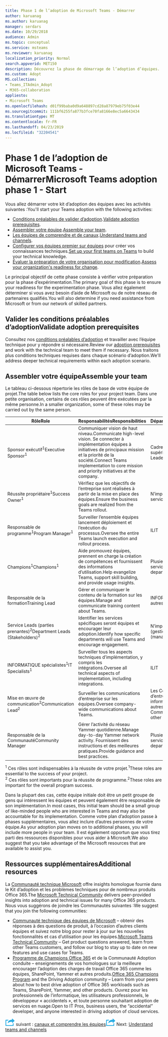 ```yaml
---
title: Phase 1 de l’adoption de Microsoft Teams - Démarrer
author: karuanag
ms.author: karuanag
manager: serdars
ms.date: 10/29/2018
audience: Admin
ms.topic: conceptual
ms.service: msteams
ms.reviewer: karuanag
localization_priority: Normal
search.appverid: MET150
description: Découvrez la phase de démarrage de l’adoption d’équipes.
ms.custom: Adopt
MS.collection:
- Teams_ITAdmin_Adopt
- M365-collaboration
appliesto:
- Microsoft Teams
ms.openlocfilehash: d01f99baba0d9a648897cd28a87979eb75f03e44
ms.sourcegitcommit: 111bf6255fa877b3fce70fa8166e8ec5a6643434
ms.translationtype: MT
ms.contentlocale: fr-FR
ms.lasthandoff: 04/23/2019
ms.locfileid: "32204541"
---
```

# <a name="microsoft-teams-adoption-phase-1---start"></a><span data-ttu-id="f4378-103">Phase 1 de l’adoption de Microsoft Teams - Démarrer</span><span class="sxs-lookup"><span data-stu-id="f4378-103">Microsoft Teams adoption phase 1 - Start</span></span>

<span data-ttu-id="f4378-104">Vous allez démarrer votre kit d’adoption des équipes avec les activités suivantes :</span><span class="sxs-lookup"><span data-stu-id="f4378-104">You'll start your Teams adoption with the following activities:</span></span>

- <span data-ttu-id="f4378-105">[Conditions préalables de valider d’adoption](#validate-adoption-prerequisites).</span><span class="sxs-lookup"><span data-stu-id="f4378-105">[Validate adoption prerequisites](#validate-adoption-prerequisites).</span></span>
- <span data-ttu-id="f4378-106">[Assembler votre équipe](#assemble-your-team).</span><span class="sxs-lookup"><span data-stu-id="f4378-106">[Assemble your team](#assemble-your-team).</span></span>
- <span data-ttu-id="f4378-107">[Les équipes de comprendre et de canaux](teams-adoption-understand-teams-and-channels.md).</span><span class="sxs-lookup"><span data-stu-id="f4378-107">[Understand teams and channels](teams-adoption-understand-teams-and-channels.md).</span></span>
- <span data-ttu-id="f4378-108">[Configurer vos équipes premier sur équipes](teams-adoption-your-first-teams.md) pour créer vos connaissances techniques.</span><span class="sxs-lookup"><span data-stu-id="f4378-108">[Set up your first teams on Teams](teams-adoption-your-first-teams.md) to build your technical knowledge.</span></span>
- <span data-ttu-id="f4378-109">[Évaluer la préparation de votre organisation pour modification](teams-adoption-assess-readiness.md).</span><span class="sxs-lookup"><span data-stu-id="f4378-109">[Assess your organization's readiness for change](teams-adoption-assess-readiness.md).</span></span>

<span data-ttu-id="f4378-110">Le principal objectif de cette phase consiste à vérifier votre préparation pour la phase d’expérimentation.</span><span class="sxs-lookup"><span data-stu-id="f4378-110">The primary goal of this phase is to ensure your readiness for the experimentation phase.</span></span> <span data-ttu-id="f4378-111">Vous allez également déterminer si vous avez besoin d’aide de Microsoft ou de notre réseau de partenaires qualifiés.</span><span class="sxs-lookup"><span data-stu-id="f4378-111">You will also determine if you need assistance from Microsoft or from our network of skilled partners.</span></span>  

## <a name="validate-adoption-prerequisites"></a><span data-ttu-id="f4378-112">Valider les conditions préalables d’adoption</span><span class="sxs-lookup"><span data-stu-id="f4378-112">Validate adoption prerequisites</span></span>

<span data-ttu-id="f4378-113">Consultez nos [conditions préalables d’adoption](teams-adoption-get-started.md#adoption-prerequisites) et travailler avec l’équipe technique pour y répondre si nécessaire.</span><span class="sxs-lookup"><span data-stu-id="f4378-113">Review our [adoption prerequisites](teams-adoption-get-started.md#adoption-prerequisites) and work with the technical team to meet them if necessary.</span></span> <span data-ttu-id="f4378-114">Nous traitons plus conditions techniques requises dans chaque scénario d’adoption.</span><span class="sxs-lookup"><span data-stu-id="f4378-114">We'll address deeper technical requirements within each adoption scenario.</span></span>

## <a name="assemble-your-team"></a><span data-ttu-id="f4378-115">Assembler votre équipe</span><span class="sxs-lookup"><span data-stu-id="f4378-115">Assemble your team</span></span>

<span data-ttu-id="f4378-116">Le tableau ci-dessous répertorie les rôles de base de votre équipe de projet.</span><span class="sxs-lookup"><span data-stu-id="f4378-116">The table below lists the core roles for your project team.</span></span> <span data-ttu-id="f4378-117">Dans une petite organisation, certains de ces rôles peuvent être exécutées par la même personne.</span><span class="sxs-lookup"><span data-stu-id="f4378-117">In a smaller organization, some of these roles may be carried out by the same person.</span></span>

| <span data-ttu-id="f4378-118">Rôle</span><span class="sxs-lookup"><span data-stu-id="f4378-118">Role</span></span> | <span data-ttu-id="f4378-119">Responsabilités</span><span class="sxs-lookup"><span data-stu-id="f4378-119">Responsibilities</span></span> | <span data-ttu-id="f4378-120">Département</span><span class="sxs-lookup"><span data-stu-id="f4378-120">Department</span></span> |
| ---- | ---------------- | ---------- |
| <span data-ttu-id="f4378-121">Sponsor exécutif<sup>1</sup></span><span class="sxs-lookup"><span data-stu-id="f4378-121">Executive Sponsor<sup>1</sup></span></span> | <span data-ttu-id="f4378-122">Communiquer vision de haut niveau.</span><span class="sxs-lookup"><span data-stu-id="f4378-122">Communicate high-level vision.</span></span> <span data-ttu-id="f4378-123">Se connecter à implémentation équipes à initiatives de principaux mission et la priorité de la société.</span><span class="sxs-lookup"><span data-stu-id="f4378-123">Connect Teams implementation to core mission and priority initiatives at the company.</span></span> | <span data-ttu-id="f4378-124">Cadres supérieurs</span><span class="sxs-lookup"><span data-stu-id="f4378-124">Executive Leadership</span></span> |
| <span data-ttu-id="f4378-125">Réussite propriétaire<sup>1</sup></span><span class="sxs-lookup"><span data-stu-id="f4378-125">Success Owner<sup>1</sup></span></span> | <span data-ttu-id="f4378-126">Vérifiez que les objectifs de l’entreprise sont réalisées à partir de la mise en place des équipes.</span><span class="sxs-lookup"><span data-stu-id="f4378-126">Ensure the business goals are realized from the Teams rollout.</span></span> | <span data-ttu-id="f4378-127">N’importe quel service</span><span class="sxs-lookup"><span data-stu-id="f4378-127">Any department</span></span> |
| <span data-ttu-id="f4378-128">Responsable de programme<sup>1</sup></span><span class="sxs-lookup"><span data-stu-id="f4378-128">Program Manager<sup>1</sup></span></span> | <span data-ttu-id="f4378-129">Surveiller l’ensemble équipes lancement déploiement et l’exécution du processus.</span><span class="sxs-lookup"><span data-stu-id="f4378-129">Oversee the entire Teams launch execution and rollout process.</span></span> | <span data-ttu-id="f4378-130">IL</span><span class="sxs-lookup"><span data-stu-id="f4378-130">IT</span></span> |
| <span data-ttu-id="f4378-131">Champions<sup>1</sup></span><span class="sxs-lookup"><span data-stu-id="f4378-131">Champions<sup>1</sup></span></span> | <span data-ttu-id="f4378-132">Aide promouvez équipes, prennent en charge la création de compétences et fournissent des informations d’utilisation.</span><span class="sxs-lookup"><span data-stu-id="f4378-132">Help evangelize Teams, support skill building, and provide usage insights.</span></span> | <span data-ttu-id="f4378-133">Plusieurs services</span><span class="sxs-lookup"><span data-stu-id="f4378-133">Multiple departments</span></span> |
| <span data-ttu-id="f4378-134">Responsable de la formation</span><span class="sxs-lookup"><span data-stu-id="f4378-134">Training Lead</span></span> | <span data-ttu-id="f4378-135">Gérer et communiquer le contenu de la formation sur les équipes.</span><span class="sxs-lookup"><span data-stu-id="f4378-135">Manage and communicate training content about Teams.</span></span> | <span data-ttu-id="f4378-136">INFORMATIQUE ou autres</span><span class="sxs-lookup"><span data-stu-id="f4378-136">IT or other</span></span> |
| <span data-ttu-id="f4378-137">Service Leads (parties prenantes)<sup>2</sup></span><span class="sxs-lookup"><span data-stu-id="f4378-137">Department Leads (Stakeholders)<sup>2</sup></span></span> | <span data-ttu-id="f4378-138">Identifier les services spécifiques seront équipes et encourager leur adoption.</span><span class="sxs-lookup"><span data-stu-id="f4378-138">Identify how specific departments will use Teams and encourage engagement.</span></span> | <span data-ttu-id="f4378-139">N’importe quel service (gestion)</span><span class="sxs-lookup"><span data-stu-id="f4378-139">Any department (management)</span></span> |
| <span data-ttu-id="f4378-140">INFORMATIQUE spécialistes<sup>1</sup></span><span class="sxs-lookup"><span data-stu-id="f4378-140">IT Specialists<sup>1</sup></span></span> | <span data-ttu-id="f4378-141">Surveiller tous les aspects techniques d’implémentation, y compris les intégrations.</span><span class="sxs-lookup"><span data-stu-id="f4378-141">Oversee all technical aspects of implementation, including integrations.</span></span> | <span data-ttu-id="f4378-142">IL</span><span class="sxs-lookup"><span data-stu-id="f4378-142">IT</span></span> |
| <span data-ttu-id="f4378-143">Mise en œuvre de communication<sup>2</sup></span><span class="sxs-lookup"><span data-stu-id="f4378-143">Communication Lead<sup>2</sup></span></span> | <span data-ttu-id="f4378-144">Surveiller les communications d’entreprise sur les équipes.</span><span class="sxs-lookup"><span data-stu-id="f4378-144">Oversee company-wide communications about Teams.</span></span> | <span data-ttu-id="f4378-145">Les Communications d’entreprise, informatique, ou autres</span><span class="sxs-lookup"><span data-stu-id="f4378-145">Corporate Communications, IT, or other</span></span> |
| <span data-ttu-id="f4378-146">Responsable de la Communauté</span><span class="sxs-lookup"><span data-stu-id="f4378-146">Community Manager</span></span> | <span data-ttu-id="f4378-147">Gérer l’activité du réseau Yammer quotidienne.</span><span class="sxs-lookup"><span data-stu-id="f4378-147">Manage day-to-day Yammer network activity.</span></span> <span data-ttu-id="f4378-148">Fournissent des instructions et des meilleures pratiques.</span><span class="sxs-lookup"><span data-stu-id="f4378-148">Provide guidance and best practices.</span></span> | <span data-ttu-id="f4378-149">Plusieurs services</span><span class="sxs-lookup"><span data-stu-id="f4378-149">Multiple departments</span></span> |

<span data-ttu-id="f4378-150"><sup>1</sup> Ces rôles sont indispensables à la réussite de votre projet.</span><span class="sxs-lookup"><span data-stu-id="f4378-150"><sup>1</sup>These roles are essential to the success of your project.</span></span></br>
<span data-ttu-id="f4378-151"><sup>2</sup> Ces rôles sont importants pour la réussite de programme.</span><span class="sxs-lookup"><span data-stu-id="f4378-151"><sup>2</sup>These roles are important for the overall program success.</span></span>

<span data-ttu-id="f4378-152">Dans la plupart des cas, cette équipe initiale doit être un petit groupe de gens qui intéressent les équipes et peuvent également être responsable de son implémentation.</span><span class="sxs-lookup"><span data-stu-id="f4378-152">In most cases, this initial team should be a small group of like-minded people who are interested in Teams and may also be accountable for its implementation.</span></span> <span data-ttu-id="f4378-153">Comme votre plan d’adoption passe à phases supplémentaires, vous allez inclure d’autres personnes de votre équipe.</span><span class="sxs-lookup"><span data-stu-id="f4378-153">As your adoption plan moves on to additional phases, you will include more people in your team.</span></span> <span data-ttu-id="f4378-154">Il est également opportun que vous tirez parti des ressources disponibles pour vous aider à Microsoft.</span><span class="sxs-lookup"><span data-stu-id="f4378-154">We also suggest that you take advantage of the Microsoft resources that are available to assist you.</span></span> 

## <a name="additional-resources"></a><span data-ttu-id="f4378-155">Ressources supplémentaires</span><span class="sxs-lookup"><span data-stu-id="f4378-155">Additional resources</span></span>

<span data-ttu-id="f4378-156">La [Communauté technique Microsoft](https://aka.ms/TechCommunity) offre insights homologue fournie dans le Kit d’adoption et les problèmes techniques pour de nombreux produits Office 365.</span><span class="sxs-lookup"><span data-stu-id="f4378-156">The [Microsoft Technical Community](https://aka.ms/TechCommunity) delivers peer-provided insights into adoption and technical issues for many Office 365 products.</span></span> <span data-ttu-id="f4378-157">Nous vous suggérons de joindre les Communautés suivantes :</span><span class="sxs-lookup"><span data-stu-id="f4378-157">We suggest that you join the following communities:</span></span>

- <span data-ttu-id="f4378-158">[Communauté technique des équipes de Microsoft](https://aka.ms/TeamsCommunity) – obtenir des réponses à des questions de produit, à l’occasion d’autres clients équipes et suivez notre blog pour rester à jour sur les nouvelles fonctionnalités et cas d’utilisation pour les équipes.</span><span class="sxs-lookup"><span data-stu-id="f4378-158">[Microsoft Teams Technical Community](https://aka.ms/TeamsCommunity) – Get product questions answered, learn from other Teams customers, and follow our blog to stay up to date on new features and use cases for Teams.</span></span> 
- <span data-ttu-id="f4378-159">[Programme de Champions Office 365](https://aka.ms/O365Champions) et de la Communauté Adoption conduite – enseignements de vos homologues sur la meilleure encourager l’adoption des charges de travail Office 365 comme les équipes, SharePoint, Yammer et autres produits.</span><span class="sxs-lookup"><span data-stu-id="f4378-159">[Office 365 Champions Program](https://aka.ms/O365Champions) and the Driving Adoption community – Learn from your peers about how to best drive adoption of Office 365 workloads such as Teams, SharePoint, Yammer, and other products.</span></span> <span data-ttu-id="f4378-160">Ouvrez pour les professionnels de l’informatique, les utilisateurs professionnels, le développeur « accidentels », et toute personne souhaitant adoption de services en nuage.</span><span class="sxs-lookup"><span data-stu-id="f4378-160">Open to IT Pros, business users, the “accidental” developer, and anyone interested in driving adoption of cloud services.</span></span>  


<span data-ttu-id="f4378-161">![Icône d’étapes suivante](media/teams-adoption-next-icon.png) suivant : [canaux et comprendre les équipes](teams-adoption-understand-teams-and-channels.md)</span><span class="sxs-lookup"><span data-stu-id="f4378-161">![Next Steps icon](media/teams-adoption-next-icon.png) Next: [Understand teams and channels](teams-adoption-understand-teams-and-channels.md)</span></span>